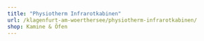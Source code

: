 ```yaml
---
title: "Physiotherm Infrarotkabinen"
url: /klagenfurt-am-woerthersee/physiotherm-infrarotkabinen/
shop: Kamine & Öfen
---
```


